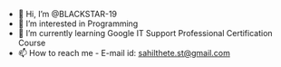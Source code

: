 - 👋 Hi, I’m @BLACKSTAR-19
- 👀 I’m interested in Programming
- 🌱 I’m currently learning Google IT Support Professional Certification Course
- 📫 How to reach me - E-mail id: sahilthete.st@gmail.com

<!---
BLACKSTAR-19/BLACKSTAR-19 is a ✨ special ✨ repository because its `README.md` (this file) appears on your GitHub profile.
You can click the Preview link to take a look at your changes.
--->

